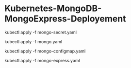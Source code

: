 # Kubernetes-MongoDB-MongoExpress-Deployement

kubectl apply -f mongo-secret.yaml

kubectl apply -f mongo.yaml

kubectl apply -f mongo-configmap.yaml 

kubectl apply -f mongo-express.yaml
